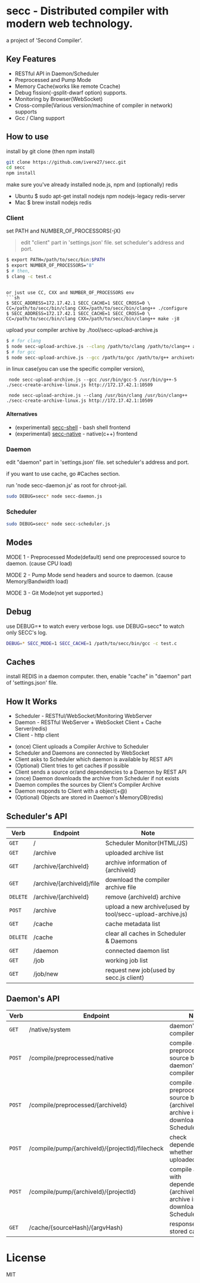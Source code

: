 # secc - Distributed compiler with modern web technology.

a project of 'Second Compiler'.

## Key Features

- RESTful API in Daemon/Scheduler
- Preprocessed and Pump Mode
- Memory Cache(works like remote Ccache)
- Debug fission(-gsplit-dwarf option) supports.
- Monitoring by Browser(WebSocket)
- Cross-compile(Various version/machine of compiler in network) supports
- Gcc / Clang support

## How to use

install by git clone (then npm install)

```sh
git clone https://github.com/ivere27/secc.git
cd secc
npm install
```

make sure you've already installed node.js, npm and (optionally) redis
* Ubuntu $ sudo apt-get install nodejs npm nodejs-legacy redis-server
* Mac $ brew install nodejs redis


### Client

set PATH and NUMBER_OF_PROCESSORS(-jX)
> edit "client" part in 'settings.json' file.
> set scheduler's address and port.
```sh
$ export PATH=/path/to/secc/bin:$PATH
$ export NUMBER_OF_PROCESSORS="8"
$ # then,
$ clang -c test.c
```
```

or just use CC, CXX and NUMBER_OF_PROCESSORS env
```sh
$ SECC_ADDRESS=172.17.42.1 SECC_CACHE=1 SECC_CROSS=0 \
CC=/path/to/secc/bin/clang CXX=/path/to/secc/bin/clang++ ./configure
$ SECC_ADDRESS=172.17.42.1 SECC_CACHE=1 SECC_CROSS=0 \
CC=/path/to/secc/bin/clang CXX=/path/to/secc/bin/clang++ make -j8
```

upload your compiler archive by ./tool/secc-upload-archive.js

```sh
$ # for clang
$ node secc-upload-archive.js --clang /path/to/clang /path/to/clang++ archivetool.js http://SCHEDULER:PORT
$ # for gcc
$ node secc-upload-archive.js --gcc /path/to/gcc /path/to/g++ archivetool.js http://SCHEDULER:PORT
```

in linux case(you can use the specific compiler version),

     node secc-upload-archive.js --gcc /usr/bin/gcc-5 /usr/bin/g++-5 ./secc-create-archive-linux.js http://172.17.42.1:10509

     node secc-upload-archive.js --clang /usr/bin/clang /usr/bin/clang++ ./secc-create-archive-linux.js http://172.17.42.1:10509


#### Alternatives
* (experimental) [secc-shell](http://github.com/ivere27/secc-shell) - bash shell frontend
* (experimental) [secc-native](http://github.com/ivere27/secc-native) - native(c++) frontend

### Daemon

edit "daemon" part in 'settings.json' file.
set scheduler's address and port.

if you want to use cache, go #Caches section.

run 'node secc-daemon.js' as root for chroot-jail.

```sh
sudo DEBUG=secc* node secc-daemon.js
```

### Scheduler

```sh
sudo DEBUG=secc* node secc-scheduler.js
```

## Modes

MODE 1 - Preprocessed Mode(default)
  send one preprocessed source to daemon. (cause CPU load)

MODE 2 - Pump Mode
  send headers and source to daemon. (cause Memory/Bandwidth load)

MODE 3 - Git Mode(not yet supported.)

## Debug

use DEBUG=* to watch every verbose logs.
use DEBUG=secc* to watch only SECC's log.

```sh
DEBUG=* SECC_MODE=1 SECC_CACHE=1 /path/to/secc/bin/gcc -c test.c
```

## Caches

install REDIS in a daemon computer. then,
enable "cache" in "daemon" part of 'settings.json' file.

## How It Works
* Scheduler - RESTful/WebSocket/Monitoring WebServer
* Daemon - RESTful WebServer + WebSocket Client + Cache Server(redis)
* Client - http client

- (once) Client uploads a Compiler Archive to Scheduler
- Scheduler and Daemons are connected by WebSocket
- Client asks to Scheduler which daemon is available by REST API
- (Optional) Client tries to get caches if possible
- Client sends a source or/and dependencies to a Daemon by REST API
- (once) Daemon downloads the archive from Scheduler if not exists
- Daemon compiles the sources by Client's Compiler Archive
- Daemon responds to Client with a object(+@)
- (Optional) Objects are stored in Daemon's MemoryDB(redis)

## Scheduler's API

Verb | Endpoint | Note
--- | --- | ---
`GET` | / | Scheduler Monitor(HTML/JS)
`GET` | /archive | uploaded archive list
`GET` | /archive/{archiveId} | archive information of {archiveId}
`GET` | /archive/{archiveId}/file | download the compiler archive file
`DELETE` | /archive/{archiveId} | remove {archiveId} archive
`POST` | /archive | upload a new archive(used by tool/secc-upload-archive.js)
`GET` | /cache | cache metadata list
`DELETE` | /cache | clear all caches in Scheduler & Daemons
`GET` | /daemon | connected daemon list
`GET` | /job | working job list
`GET` | /job/new | request new job(used by secc.js client)

## Daemon's API

Verb | Endpoint | Note
--- | --- | ---
`GET` | /native/system | daemon's native compiler(installed)
`POST` | /compile/preprocessed/native | compile a preprocessed source by daemon's native compiler
`POST` | /compile/preprocessed/{archiveId} | compile a preprocessed source by {archiveId}(the archive is downloaded from Scheduler)
`POST` | /compile/pump/{archiveId}/{projectId}/filecheck | check dependency files whether already uploaded or not.
`POST` | /compile/pump/{archiveId}/{projectId} | compile a source with dependencies by {archiveId}(the archive is downloaded from Scheduler)
`GET` | /cache/{sourceHash}/{argvHash} | response the stored cache


# License

MIT